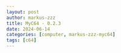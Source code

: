 ```yaml
---
layout: post
author: markus-zzz
title: MyC64 - 0.2.3
date: 2024-06-14
categories: [computer, markus-zzz-myc64]
tags: [c64]
---
```


